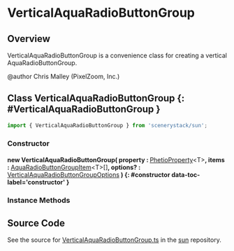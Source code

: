 # VerticalAquaRadioButtonGroup

## Overview

VerticalAquaRadioButtonGroup is a convenience class for creating a vertical AquaRadioButtonGroup.

@author Chris Malley (PixelZoom, Inc.)

## Class VerticalAquaRadioButtonGroup {: #VerticalAquaRadioButtonGroup }


```js
import { VerticalAquaRadioButtonGroup } from 'scenerystack/sun';
```
### Constructor

#### new VerticalAquaRadioButtonGroup( property : <span style="font-weight: 400;">[PhetioProperty](../axon/PhetioProperty.md)&lt;T&gt;</span>, items : <span style="font-weight: 400;">[AquaRadioButtonGroupItem](../sun/AquaRadioButtonGroup.md#AquaRadioButtonGroupItem)&lt;T&gt;[]</span>, options? : <span style="font-weight: 400;">[VerticalAquaRadioButtonGroupOptions](../sun/VerticalAquaRadioButtonGroup.md#VerticalAquaRadioButtonGroupOptions)</span> ) {: #constructor data-toc-label='constructor' }

### Instance Methods





## Source Code

See the source for [VerticalAquaRadioButtonGroup.ts](https://github.com/phetsims/sun/blob/main/js/VerticalAquaRadioButtonGroup.ts) in the [sun](https://github.com/phetsims/sun) repository.
